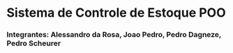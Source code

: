 # Sistema de Controle de Estoque POO

### Integrantes: Alessandro da Rosa, Joao Pedro, Pedro Dagneze, Pedro Scheurer
